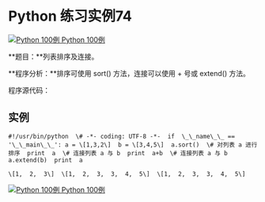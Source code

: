 Python 练习实例74
=============

 [![Python 100例](../images/up.gif) Python 100例](python-100-examples.html)

**题目：**列表排序及连接。

**程序分析：**排序可使用 sort() 方法，连接可以使用 + 号或 extend() 方法。

程序源代码：

实例
--
```
#!/usr/bin/python  \# -*- coding: UTF-8 -*-  if  \_\_name\_\_ == '\_\_main\_\_': a = \[1,3,2\]  b = \[3,4,5\]  a.sort()  \# 对列表 a 进行排序  print  a  \# 连接列表 a 与 b  print  a+b  \# 连接列表 a 与 b  a.extend(b)  print  a

\[1,  2,  3\]  \[1,  2,  3,  3,  4,  5\]  \[1,  2,  3,  3,  4,  5\]
```
 [![Python 100例](../images/up.gif) Python 100例](python-100-examples.html)